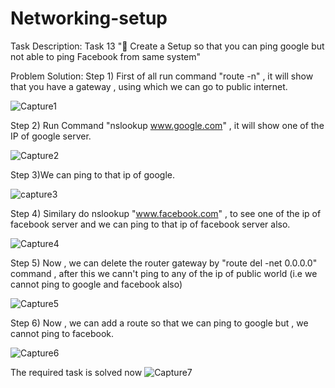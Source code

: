 # Networking-setup
Task Description: Task 13	"🔰 Create a Setup so that you can ping google but not able to ping Facebook from same system"

Problem Solution:
Step 1) First of all run command "route -n" , it will show that you have  a gateway , using which we can go to public internet.

![Capture1](https://user-images.githubusercontent.com/50879814/114296858-18cc1a80-9acb-11eb-8494-96775b857aad.PNG)

Step 2) Run Command "nslookup www.google.com" , it will show one of the IP of google server.

![Capture2](https://user-images.githubusercontent.com/50879814/114296921-6cd6ff00-9acb-11eb-846b-3e5debfd21d2.PNG)


Step 3)We can ping to that ip of google.





![capture3](https://user-images.githubusercontent.com/50879814/114296952-9db73400-9acb-11eb-91bb-625916daf232.PNG)

Step 4) Similary do nslookup "www.facebook.com" , to see one of the ip of facebook server and we can ping to that ip of facebook server also.

![Capture4](https://user-images.githubusercontent.com/50879814/114297010-ea9b0a80-9acb-11eb-9a52-da5ed6ac8733.PNG)

Step 5) Now , we can delete the router gateway by "route del -net 0.0.0.0" command , after this we cann't ping to any of the ip of public world (i.e we cannot ping to google and facebook also)

![Capture5](https://user-images.githubusercontent.com/50879814/114297098-5bdabd80-9acc-11eb-948c-514590aad8d2.PNG)

Step 6) Now , we can add a route so that we can ping to google but , we cannot ping to facebook.

![Capture6](https://user-images.githubusercontent.com/50879814/114297135-8c225c00-9acc-11eb-8da8-358066d6d64b.PNG)

The required task is solved now 
![Capture7](https://user-images.githubusercontent.com/50879814/114297167-b4aa5600-9acc-11eb-8e4a-4bff54eddc1c.PNG)







